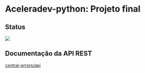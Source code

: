 # Aceleradev-python: Projeto final

## Status

![](https://github.com/johannesssf/aceleradev-final-project/workflows/ErrorsCenterCI/badge.svg)


## Documentação da API REST

[central-errors/api](https://johannesssf.github.io/aceleradev-final-project/docs/api.html)
